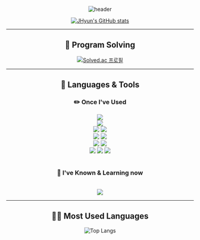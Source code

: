 <div align="center">
  
![header](https://capsule-render.vercel.app/api?type=waving&height=200&text=Hi%20there,%20I'm%20JaeHyun)

<!-- https://readme-typing-svg.demolab.com/demo/ -->
<!-- [![Typing SVG](https://readme-typing-svg.demolab.com?font=Fira+Code&weight=800&pause=1000&color=B524F7&center=true&vCenter=true&random=false&width=440&lines=Hi%2C+I'm+JaeHyun)](https://git.io/typing-svg) -->


<!-- https://github.com/anuraghazra/github-readme-stats/blob/master/docs/readme_kr.md -->
[![JHyun's GitHub stats](https://github-readme-stats.vercel.app/api?username=JHyun0302&count_private=true&show_icons=true&theme=radical)](https://github.com/anuraghazra/github-readme-stats)

---

## 🎯 Program Solving 
  
[![Solved.ac 프로필](http://mazassumnida.wtf/api/v2/generate_badge?boj=jhyun)](https://solved.ac/jhyun)

---

## 📌 Languages & Tools

### ✏️ Once I've Used 

<img src="https://img.shields.io/badge/JAVA-007396?style=for-the-badge&logo=Java&logoColor=white">
<br/>
<img src="https://img.shields.io/badge/SPRING-6DB33F?style=for-the-badge&logo=spring&logoColor=white">
<br/>
<img src="https://img.shields.io/badge/docker-2496ED?style=for-the-badge&logo=docker&logoColor=white">  

<img src="https://img.shields.io/badge/AWS-232F3E?style=for-the-badge&logo=amazonaws&logoColor=white"> 

<br/>
<img src="https://img.shields.io/badge/mysql-4479A1?style=for-the-badge&logo=mysql&logoColor=white">   
<img src="https://img.shields.io/badge/MONGODB-6DB33F?style=for-the-badge&logo=mariadb&logoColor=white"> 

<br/>
<img src="https://img.shields.io/badge/git-F05032?style=for-the-badge&logo=git&logoColor=white"> 
<img src="https://img.shields.io/badge/github-181717?style=for-the-badge&logo=github&logoColor=white"> 

<br/>
<img src="https://img.shields.io/badge/JIRA-0052CC?style=for-the-badge&logo=jira&logoColor=white">
<img src="https://img.shields.io/badge/JIRA-0052CC?style=for-the-badge&logo=conflence&logoColor=white">
<img src="https://img.shields.io/badge/Slack-4A154B?style=for-the-badge&logo=Slack&logoColor=white">


<br/>
<br/>

### 📝 I've Known & Learning now
 <br/>
 



<img src="https://img.shields.io/badge/KUBERNETES-326CE5?style=for-the-badge&logo=kubernetes&logoColor=white">



---

## 🧑‍💻 Most Used Languages
 
![Top Langs](https://github-readme-stats.vercel.app/api/top-langs/?username=JHyun0302&layout=compact&theme=radical)

</div>
